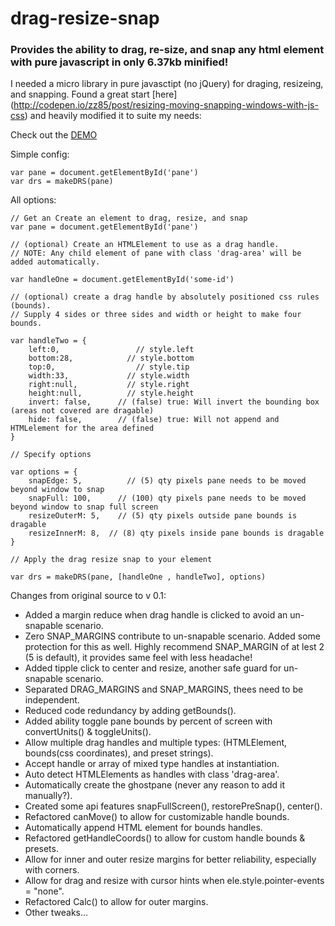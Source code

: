 # drag-resize-snap
### Provides the ability to drag, re-size, and snap any html element with pure javascript in only 6.37kb minified!

I needed a micro library in pure javasctipt (no jQuery) for draging,  resizeing, and  snapping.  Found a great start [here] (http://codepen.io/zz85/post/resizing-moving-snapping-windows-with-js-css) and heavily modified it to suite my needs:
 
Check out the [DEMO](http://codepen.io/anon/pen/QjvKwB)

Simple config:

    var pane = document.getElementById('pane')
    var drs = makeDRS(pane)

All options:

    // Get an Create an element to drag, resize, and snap
    var pane = document.getElementById('pane')
    
    // (optional) Create an HTMLElement to use as a drag handle.
    // NOTE: Any child element of pane with class 'drag-area' will be added automatically.
    
    var handleOne = document.getElementById('some-id')
    
    // (optional) create a drag handle by absolutely positioned css rules (bounds).
    // Supply 4 sides or three sides and width or height to make four bounds.
    
    var handleTwo = {
        left:0, 			    // style.left
        bottom:28, 			  // style.bottom
        top:0, 				    // style.tip
        width:33, 			  // style.width
        right:null, 		  // style.right
        height:null, 		  // style.height
        invert: false,		// (false) true: Will invert the bounding box (areas not covered are dragable)
        hide: false,   		// (false) true: Will not append and HTMLelement for the area defined
    }
    
    // Specify options
    
    var options = {
        snapEdge: 5, 		  // (5) qty pixels pane needs to be moved beyond window to snap
        snapFull: 100, 	 	// (100) qty pixels pane needs to be moved beyond window to snap full screen
        resizeOuterM: 5, 	// (5) qty pixels outside pane bounds is dragable
        resizeInnerM: 8,  // (8) qty pixels inside pane bounds is dragable
    }
    
    // Apply the drag resize snap to your element
    
    var drs = makeDRS(pane, [handleOne , handleTwo], options)
    
    
    
Changes from original source to v 0.1:
    
* Added a margin reduce when drag handle is clicked to avoid an un-snapable scenario.
* Zero SNAP_MARGINS contribute to un-snapable scenario. Added some protection for this as well.
Highly recommend SNAP_MARGIN of at lest 2 (5 is default), it provides same feel with less headache!
* Added tipple click to center and resize, another safe guard for un-snapable scenario.
* Separated DRAG_MARGINS and SNAP_MARGINS, thees need to be independent.
* Reduced code redundancy by adding getBounds().
* Added ability toggle pane bounds by percent of screen with convertUnits() & toggleUnits().
* Allow multiple drag handles and multiple types: (HTMLElement, bounds(css coordinates), and preset strings).
* Accept handle or array of mixed type handles at instantiation.
* Auto detect HTMLElements as handles with class 'drag-area'.
* Automatically create the ghostpane (never any reason to add it manually?).
* Created some api features snapFullScreen(), restorePreSnap(), center().
* Refactored canMove() to allow for customizable handle bounds.
* Automatically append HTML element for bounds handles.
* Refactored getHandleCoords() to allow for custom handle bounds & presets.
* Allow for inner and outer resize margins for better reliability, especially with corners.
* Allow for drag and resize with cursor hints when ele.style.pointer-events = "none".
* Refactored Calc() to allow for outer margins.
* Other tweaks...
